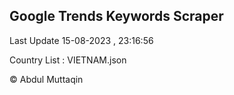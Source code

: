 

## Google Trends Keywords Scraper 
 
Last Update 15-08-2023 , 23:16:56

Country List :
VIETNAM.json



© Abdul Muttaqin 
